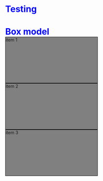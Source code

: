 # Testing 
<html>
<head> 
<meta charset="utf-8">
<title> box model </title>
<style>
*{box-sizing: border-box;
   margin: 0px;
   padding: 0px;}
h1 {color: blue;}
section {width: 300px;
   height: 150px;
   border: 1px solid black;
   background-color: grey;
   float: left;}        
#p1{}
#p2{}
#p3{}
</style>
</head>
  
<body> 
<h1> Box model </h1>
<div> 
<section>item 1</section>
<section>item 2</section>
<section>item 3</section>
</div>
 
</body>
</html>
